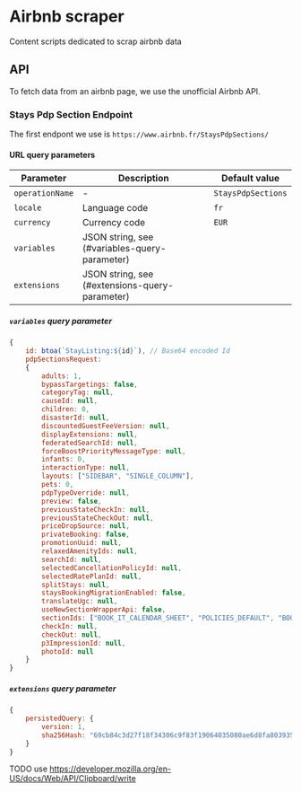 # Airbnb scraper

Content scripts dedicated to scrap airbnb data

## API

To fetch data from an airbnb page, we use the unofficial Airbnb API.

### Stays Pdp Section Endpoint

The first endpont we use is `https://www.airbnb.fr/StaysPdpSections/`

#### URL query parameters

| Parameter | Description | Default value |
| -- | -- | -- |
| `operationName` | - | `StaysPdpSections` |
| `locale` | Language code | `fr` |
| `currency` | Currency code | `EUR` |
| `variables` | JSON string, see (#variables-query-parameter) | |
| `extensions` | JSON string, see (#extensions-query-parameter) | |

##### `variables` query parameter

```js
{
    id: btoa(`StayListing:${id}`), // Base64 encoded Id
    pdpSectionsRequest:
    {
        adults: 1,
        bypassTargetings: false,
        categoryTag: null,
        causeId: null,
        children: 0,
        disasterId: null,
        discountedGuestFeeVersion: null,
        displayExtensions: null,
        federatedSearchId: null,
        forceBoostPriorityMessageType: null,
        infants: 0,
        interactionType: null,
        layouts: ["SIDEBAR", "SINGLE_COLUMN"],
        pets: 0,
        pdpTypeOverride: null,
        preview: false,
        previousStateCheckIn: null,
        previousStateCheckOut: null,
        priceDropSource: null,
        privateBooking: false,
        promotionUuid: null,
        relaxedAmenityIds: null,
        searchId: null,
        selectedCancellationPolicyId: null,
        selectedRatePlanId: null,
        splitStays: null,
        staysBookingMigrationEnabled: false,
        translateUgc: null,
        useNewSectionWrapperApi: false,
        sectionIds: ["BOOK_IT_CALENDAR_SHEET", "POLICIES_DEFAULT", "BOOK_IT_SIDEBAR", "URGENCY_COMMITMENT_SIDEBAR", "BOOK_IT_NAV", "BOOK_IT_FLOATING_FOOTER", "EDUCATION_FOOTER_BANNER", "URGENCY_COMMITMENT", "EDUCATION_FOOTER_BANNER_MODAL", "CANCELLATION_POLICY_PICKER_MODAL"],
        checkIn: null,
        checkOut: null,
        p3ImpressionId: null,
        photoId: null
    }
}
```

##### `extensions` query parameter

```js
{
    persistedQuery: {
        version: 1,
        sha256Hash: "69cb84c3d27f18f34306c9f83f19064035080ae6d8fa803935860843f2bfb570"
    }
}
```

TODO use https://developer.mozilla.org/en-US/docs/Web/API/Clipboard/write
